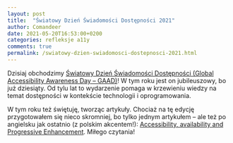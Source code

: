 ```yaml
---
layout: post
title:  "Światowy Dzień Świadomości Dostępności 2021"
author: Comandeer
date: 2021-05-20T16:53:00+0200
categories: refleksje a11y
comments: true
permalink: /swiatowy-dzien-swiadomosci-dostepnosci-2021.html
---
```


Dzisiaj obchodzimy [Światowy Dzień Świadomości Dostępności (Global Accessibility Awareness Day – GAAD)](https://globalaccessibilityawarenessday.org/)! W tym roku jest on jubileuszowy, bo już dziesiąty. Od tylu lat to wydarzenie pomaga w krzewieniu wiedzy na temat dostępności w kontekście technologii i oprogramowania.

W tym roku też świętuję, tworząc artykuły. Chociaż na tę edycję przygotowałem się nieco skromniej, bo tylko jednym artykułem – ale też po angielsku jak ostatnio (z polskim akcentem!): [Accessibility, availability and Progressive Enhancement](https://ckeditor.com/blog/accessibility-availability-and-progressive-enhancement/). Miłego czytania!
